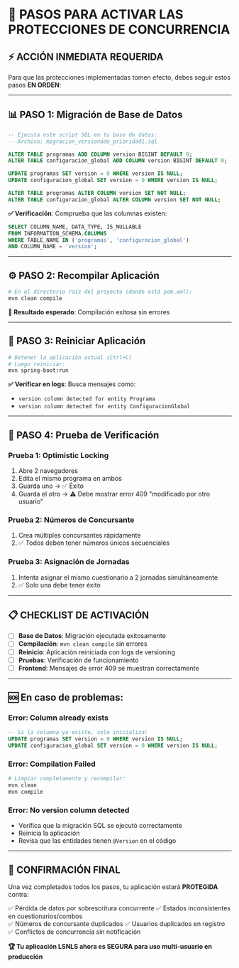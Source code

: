 # 🚀 **PASOS PARA ACTIVAR LAS PROTECCIONES DE CONCURRENCIA**

## ⚡ **ACCIÓN INMEDIATA REQUERIDA**

Para que las protecciones implementadas tomen efecto, debes seguir estos pasos **EN ORDEN**:

---

## 📊 **PASO 1: Migración de Base de Datos**

```sql
-- Ejecuta este script SQL en tu base de datos:
-- Archivo: migracion_versionado_prioridad1.sql

ALTER TABLE programas ADD COLUMN version BIGINT DEFAULT 0;
ALTER TABLE configuracion_global ADD COLUMN version BIGINT DEFAULT 0;

UPDATE programas SET version = 0 WHERE version IS NULL;
UPDATE configuracion_global SET version = 0 WHERE version IS NULL;

ALTER TABLE programas ALTER COLUMN version SET NOT NULL;
ALTER TABLE configuracion_global ALTER COLUMN version SET NOT NULL;
```

**✅ Verificación**: Comprueba que las columnas existen:
```sql
SELECT COLUMN_NAME, DATA_TYPE, IS_NULLABLE 
FROM INFORMATION_SCHEMA.COLUMNS 
WHERE TABLE_NAME IN ('programas', 'configuracion_global') 
AND COLUMN_NAME = 'version';
```

---

## ⚙️ **PASO 2: Recompilar Aplicación**

```bash
# En el directorio raíz del proyecto (donde está pom.xml):
mvn clean compile
```

**🎯 Resultado esperado**: Compilación exitosa sin errores

---

## 🔄 **PASO 3: Reiniciar Aplicación**

```bash
# Detener la aplicación actual (Ctrl+C)
# Luego reiniciar:
mvn spring-boot:run
```

**✅ Verificar en logs**: Busca mensajes como:
- `version column detected for entity Programa`
- `version column detected for entity ConfiguracionGlobal`

---

## 🧪 **PASO 4: Prueba de Verificación**

### **Prueba 1: Optimistic Locking**
1. Abre 2 navegadores
2. Edita el mismo programa en ambos
3. Guarda uno → ✅ Éxito
4. Guarda el otro → ⚠️ Debe mostrar error 409 "modificado por otro usuario"

### **Prueba 2: Números de Concursante**
1. Crea múltiples concursantes rápidamente
2. ✅ Todos deben tener números únicos secuenciales

### **Prueba 3: Asignación de Jornadas**
1. Intenta asignar el mismo cuestionario a 2 jornadas simultáneamente
2. ✅ Solo una debe tener éxito

---

## 📋 **CHECKLIST DE ACTIVACIÓN**

- [ ] **Base de Datos**: Migración ejecutada exitosamente
- [ ] **Compilación**: `mvn clean compile` sin errores
- [ ] **Reinicio**: Aplicación reiniciada con logs de versioning
- [ ] **Pruebas**: Verificación de funcionamiento
- [ ] **Frontend**: Mensajes de error 409 se muestran correctamente

---

## 🆘 **En caso de problemas:**

### **Error: Column already exists**
```sql
-- Si la columna ya existe, solo inicializa:
UPDATE programas SET version = 0 WHERE version IS NULL;
UPDATE configuracion_global SET version = 0 WHERE version IS NULL;
```

### **Error: Compilation Failed**
```bash
# Limpiar completamente y recompilar:
mvn clean
mvn compile
```

### **Error: No version column detected**
- Verifica que la migración SQL se ejecutó correctamente
- Reinicia la aplicación
- Revisa que las entidades tienen `@Version` en el código

---

## 🎯 **CONFIRMACIÓN FINAL**

Una vez completados todos los pasos, tu aplicación estará **PROTEGIDA** contra:

✅ Pérdida de datos por sobrescritura concurrente
✅ Estados inconsistentes en cuestionarios/combos  
✅ Números de concursante duplicados
✅ Usuarios duplicados en registro
✅ Conflictos de concurrencia sin notificación

**🏆 Tu aplicación LSNLS ahora es SEGURA para uso multi-usuario en producción** 